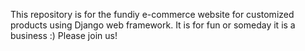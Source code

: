 
This repository is for the fundiy e-commerce website for customized products using Django web framework.
It is for fun or someday it is a business :) Please join us!

